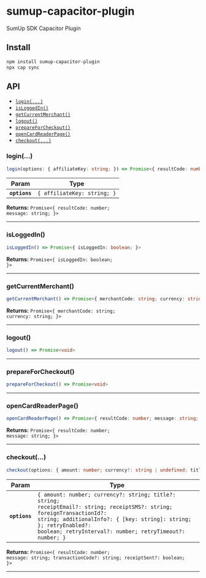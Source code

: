 # sumup-capacitor-plugin

SumUp SDK Capacitor Plugin

## Install

```bash
npm install sumup-capacitor-plugin
npx cap sync
```

## API

<docgen-index>

* [`login(...)`](#login)
* [`isLoggedIn()`](#isloggedin)
* [`getCurrentMerchant()`](#getcurrentmerchant)
* [`logout()`](#logout)
* [`prepareForCheckout()`](#prepareforcheckout)
* [`openCardReaderPage()`](#opencardreaderpage)
* [`checkout(...)`](#checkout)

</docgen-index>

<docgen-api>
<!--Update the source file JSDoc comments and rerun docgen to update the docs below-->

### login(...)

```typescript
login(options: { affiliateKey: string; }) => Promise<{ resultCode: number; message: string; }>
```

| Param         | Type                                   |
| ------------- | -------------------------------------- |
| **`options`** | <code>{ affiliateKey: string; }</code> |

**Returns:** <code>Promise&lt;{ resultCode: number; message: string; }&gt;</code>

--------------------


### isLoggedIn()

```typescript
isLoggedIn() => Promise<{ isLoggedIn: boolean; }>
```

**Returns:** <code>Promise&lt;{ isLoggedIn: boolean; }&gt;</code>

--------------------


### getCurrentMerchant()

```typescript
getCurrentMerchant() => Promise<{ merchantCode: string; currency: string; }>
```

**Returns:** <code>Promise&lt;{ merchantCode: string; currency: string; }&gt;</code>

--------------------


### logout()

```typescript
logout() => Promise<void>
```

--------------------


### prepareForCheckout()

```typescript
prepareForCheckout() => Promise<void>
```

--------------------


### openCardReaderPage()

```typescript
openCardReaderPage() => Promise<{ resultCode: number; message: string; }>
```

**Returns:** <code>Promise&lt;{ resultCode: number; message: string; }&gt;</code>

--------------------


### checkout(...)

```typescript
checkout(options: { amount: number; currency?: string | undefined; title?: string | undefined; receiptEmail?: string | undefined; receiptSMS?: string | undefined; foreignTransactionId?: string | undefined; additionalInfo?: { [key: string]: string; } | undefined; retryEnabled?: boolean | undefined; retryInterval?: number | undefined; retryTimeout?: number | undefined; }) => Promise<{ resultCode: number; message: string; transactionCode?: string; receiptSent?: boolean; }>
```

| Param         | Type                                                                                                                                                                                                                                                               |
| ------------- | ------------------------------------------------------------------------------------------------------------------------------------------------------------------------------------------------------------------------------------------------------------------ |
| **`options`** | <code>{ amount: number; currency?: string; title?: string; receiptEmail?: string; receiptSMS?: string; foreignTransactionId?: string; additionalInfo?: { [key: string]: string; }; retryEnabled?: boolean; retryInterval?: number; retryTimeout?: number; }</code> |

**Returns:** <code>Promise&lt;{ resultCode: number; message: string; transactionCode?: string; receiptSent?: boolean; }&gt;</code>

--------------------

</docgen-api>
